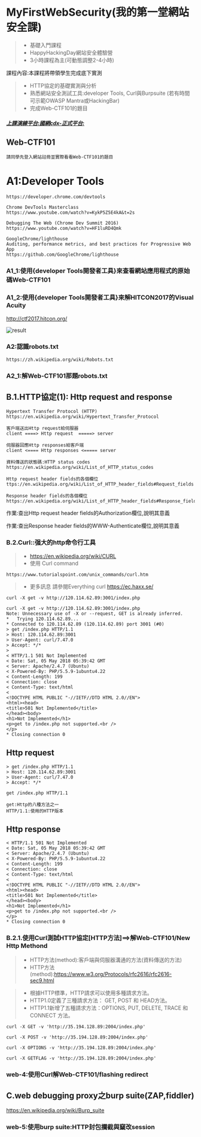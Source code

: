 # MyFirstWebSecurity(我的第一堂網站安全課)

>* 基礎入門課程
>* HappyHackingDay網站安全體驗營
>* 3小時課程為主(可動態調整2-4小時)

課程內容:本課程將帶領學生完成底下實測
>* HTTP協定的基礎實測與分析
>* 熟悉網站安全測試工具:developer Tools, Curl與Burpsuite
  (若有時間可示範OWASP Mantra或HackingBar)
>* 完成Web-CTF101的題目

##### [上課演練平台:國網cdx-正式平台:](http://140.110.112.31)

## Web-CTF101
```
請同學先登入網站註冊並實際看看Web-CTF101的題目
```

# A1:Developer Tools
```
https://developer.chrome.com/devtools

Chrome DevTools Masterclass
https://www.youtube.com/watch?v=KykP5Z5E4kA&t=2s

Debugging The Web (Chrome Dev Summit 2016)
https://www.youtube.com/watch?v=HF1luRD4Qmk

GoogleChrome/lighthouse
Auditing, performance metrics, and best practices for Progressive Web App
https://github.com/GoogleChrome/lighthouse
```

### A1_1:使用{developer Tools開發者工具}來查看網站應用程式的原始碼Web-CTF101

### A1_2:使用{developer Tools開發者工具}來解HITCON2017的Visual Acuity

http://ctf2017.hitcon.org/

![result](pic/HITCON2017.png)

### A2:認識robots.txt
```
https://zh.wikipedia.org/wiki/Robots.txt
```

### A2_1:解Web-CTF101那題robots.txt

## B.1.HTTP協定(1): Http request and response

```
Hypertext Transfer Protocol (HTTP) https://en.wikipedia.org/wiki/Hypertext_Transfer_Protocol

客戶端送出Http request給伺服器
client ====> Http request  =====> server

伺服器回應Http responses給客戶端
client <==== Http responses <===== server

資料傳送的狀態碼:HTTP status codes
https://en.wikipedia.org/wiki/List_of_HTTP_status_codes

Http request header fields的各個欄位
ttps://en.wikipedia.org/wiki/List_of_HTTP_header_fields#Request_fields

Response header fields的各個欄位
https://en.wikipedia.org/wiki/List_of_HTTP_header_fields#Response_fields
```

作業:查出Http request header fields的Authorization欄位,說明其意義

作業:查出Response header fields的WWW-Authenticate欄位,說明其意義


### B.2.Curl::强大的http命令行工具

>* https://en.wikipedia.org/wiki/CURL
>* 使用 Curl command
```
https://www.tutorialspoint.com/unix_commands/curl.htm
```
>* 更多訊息  請參閱Everything curl https://ec.haxx.se/

```
curl -X get -v http://120.114.62.89:3001/index.php
```
```
curl -X get -v http://120.114.62.89:3001/index.php
Note: Unnecessary use of -X or --request, GET is already inferred.
*   Trying 120.114.62.89...
* Connected to 120.114.62.89 (120.114.62.89) port 3001 (#0)
> get /index.php HTTP/1.1
> Host: 120.114.62.89:3001
> User-Agent: curl/7.47.0
> Accept: */*
> 
< HTTP/1.1 501 Not Implemented
< Date: Sat, 05 May 2018 05:39:42 GMT
< Server: Apache/2.4.7 (Ubuntu)
< X-Powered-By: PHP/5.5.9-1ubuntu4.22
< Content-Length: 199
< Connection: close
< Content-Type: text/html
< 
<!DOCTYPE HTML PUBLIC "-//IETF//DTD HTML 2.0//EN">
<html><head>
<title>501 Not Implemented</title>
</head><body>
<h1>Not Implemented</h1>
<p>get to /index.php not supported.<br />
</p>
* Closing connection 0
```

## Http request
```
> get /index.php HTTP/1.1
> Host: 120.114.62.89:3001
> User-Agent: curl/7.47.0
> Accept: */*
```
```
get /index.php HTTP/1.1

get:Http的八種方法之一
HTTP/1.1:使用的HTTP版本
```
## Http response
```
< HTTP/1.1 501 Not Implemented
< Date: Sat, 05 May 2018 05:39:42 GMT
< Server: Apache/2.4.7 (Ubuntu)
< X-Powered-By: PHP/5.5.9-1ubuntu4.22
< Content-Length: 199
< Connection: close
< Content-Type: text/html
< 
<!DOCTYPE HTML PUBLIC "-//IETF//DTD HTML 2.0//EN">
<html><head>
<title>501 Not Implemented</title>
</head><body>
<h1>Not Implemented</h1>
<p>get to /index.php not supported.<br />
</p>
* Closing connection 0
```
### B.2.1.使用Curl測試HTTP協定[HTTP方法]==>解Web-CTF101/New Http Methond

>* HTTP方法(method):客戶端與伺服器溝通的方法(資料傳送的方法)
>* HTTP方法(method):https://www.w3.org/Protocols/rfc2616/rfc2616-sec9.html

>* 根據HTTP標準，HTTP請求可以使用多種請求方法。
>* HTTP1.0定義了三種請求方法： GET, POST 和 HEAD方法。
>* HTTP1.1新增了五種請求方法：OPTIONS, PUT, DELETE, TRACE 和 CONNECT 方法。

```
curl -X GET -v 'http://35.194.128.89:2004/index.php'

curl -X POST -v 'http://35.194.128.89:2004/index.php'

curl -X OPTIONS -v 'http://35.194.128.89:2004/index.php'

curl -X GETFLAG -v 'http://35.194.128.89:2004/index.php'

```
### web-4:使用Curl解Web-CTF101/flashing redirect


## C.web debugging proxy之burp suite(ZAP,fiddler)

https://en.wikipedia.org/wiki/Burp_suite

### web-5:使用burp suite:HTTP封包攔截與竄改session



